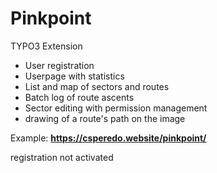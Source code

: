# Pinkpoint

TYPO3 Extension
- User registration
- Userpage with statistics
- List and map of sectors and routes
- Batch log of route ascents
- Sector editing with permission management
- drawing of a route's path on the image

Example:
**https://csperedo.website/pinkpoint/**

registration not activated
